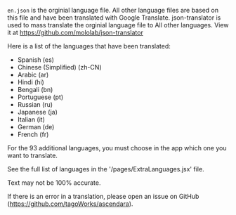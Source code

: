 `en.json` is the orginial language file. All other language files are
based on this file and have been translated with Google Translate.
json-translator is used to mass translate the orginial language file to All
other languages. View it at https://github.com/mololab/json-translator

Here is a list of the languages that have been translated:

- Spanish (es)
- Chinese (Simplified) (zh-CN)
- Arabic (ar)
- Hindi (hi)
- Bengali (bn)
- Portuguese (pt)
- Russian (ru)
- Japanese (ja)
- Italian (it)
- German (de)
- French (fr)

For the 93 additional languages, you must choose in the app which one you want to translate.

See the full list of languages in the '/pages/ExtraLanguages.jsx' file.

Text may not be 100% accurate.

If there is an error in a translation, please open an issue
on GitHub (https://github.com/tagoWorks/ascendara).
